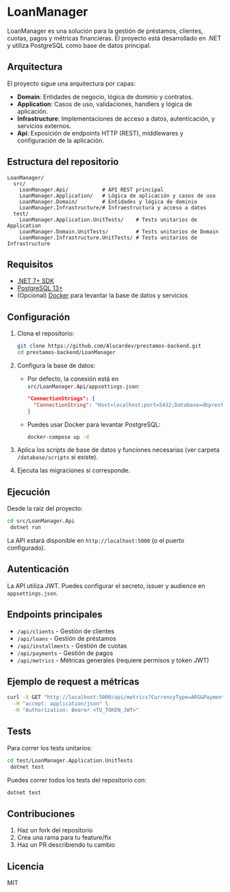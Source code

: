 # LoanManager

LoanManager es una solución para la gestión de préstamos, clientes, cuotas, pagos y métricas financieras. El proyecto está desarrollado en .NET y utiliza PostgreSQL como base de datos principal.

## Arquitectura

El proyecto sigue una arquitectura por capas:

- **Domain**: Entidades de negocio, lógica de dominio y contratos.
- **Application**: Casos de uso, validaciones, handlers y lógica de aplicación.
- **Infrastructure**: Implementaciones de acceso a datos, autenticación, y servicios externos.
- **Api**: Exposición de endpoints HTTP (REST), middlewares y configuración de la aplicación.

## Estructura del repositorio

```
LoanManager/
  src/
    LoanManager.Api/           # API REST principal
    LoanManager.Application/   # Lógica de aplicación y casos de uso
    LoanManager.Domain/        # Entidades y lógica de dominio
    LoanManager.Infrastructure/# Infraestructura y acceso a datos
  test/
    LoanManager.Application.UnitTests/    # Tests unitarios de Application
    LoanManager.Domain.UnitTests/         # Tests unitarios de Domain
    LoanManager.Infrastructure.UnitTests/ # Tests unitarios de Infrastructure
```

## Requisitos

- [.NET 7+ SDK](https://dotnet.microsoft.com/download)
- [PostgreSQL 13+](https://www.postgresql.org/download/)
- (Opcional) [Docker](https://www.docker.com/) para levantar la base de datos y servicios

## Configuración

1. Clona el repositorio:
   ```bash
   git clone https://github.com/Alucardev/prestamos-backend.git
   cd prestamos-backend/LoanManager
   ```

2. Configura la base de datos:
   - Por defecto, la conexión está en `src/LoanManager.Api/appsettings.json`:
     ```json
     "ConnectionStrings": {
       "ConnectionString": "Host=localhost;port=5432;Database=dbprestamos;Username=postgres;Password=postgres"
     }
     ```
   - Puedes usar Docker para levantar PostgreSQL:
     ```bash
     docker-compose up -d
     ```

3. Aplica los scripts de base de datos y funciones necesarias (ver carpeta `/database/scripts` si existe).

4. Ejecuta las migraciones si corresponde.

## Ejecución

Desde la raíz del proyecto:

```bash
cd src/LoanManager.Api
 dotnet run
```

La API estará disponible en `http://localhost:5000` (o el puerto configurado).

## Autenticación

La API utiliza JWT. Puedes configurar el secreto, issuer y audience en `appsettings.json`.

## Endpoints principales

- `/api/clients` - Gestión de clientes
- `/api/loans` - Gestión de préstamos
- `/api/installments` - Gestión de cuotas
- `/api/payments` - Gestión de pagos
- `/api/metrics` - Métricas generales (requiere permisos y token JWT)

## Ejemplo de request a métricas

```bash
curl -X GET "http://localhost:5000/api/metrics?CurrencyType=ARS&PaymentMethod=1&FromDate=2024-01-01T00:00:00&ToDate=2024-12-31T23:59:59" \
  -H "accept: application/json" \
  -H "Authorization: Bearer <TU_TOKEN_JWT>"
```

## Tests

Para correr los tests unitarios:

```bash
cd test/LoanManager.Application.UnitTests
 dotnet test
```

Puedes correr todos los tests del repositorio con:
```bash
dotnet test
```

## Contribuciones

1. Haz un fork del repositorio
2. Crea una rama para tu feature/fix
3. Haz un PR describiendo tu cambio

## Licencia

MIT 